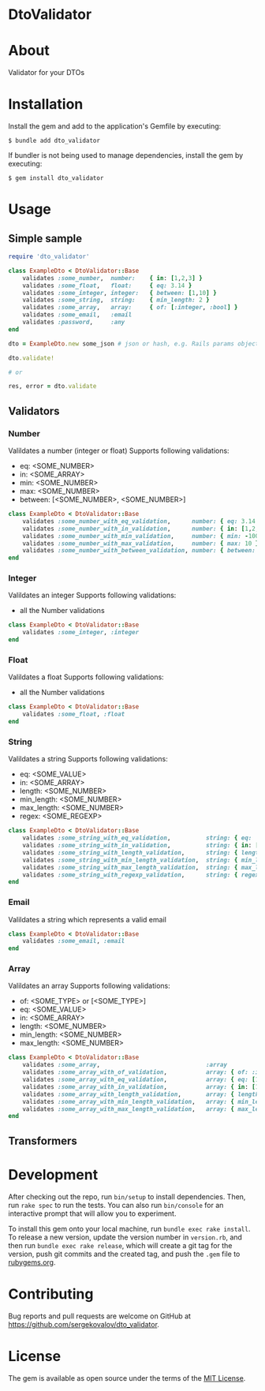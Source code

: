 # DtoValidator

# About

Validator for your DTOs

# Installation

Install the gem and add to the application's Gemfile by executing:

    $ bundle add dto_validator

If bundler is not being used to manage dependencies, install the gem by executing:

    $ gem install dto_validator

# Usage
## Simple sample

```ruby
require 'dto_validator'

class ExampleDto < DtoValidator::Base
    validates :some_number,  number:    { in: [1,2,3] }
    validates :some_float,   float:     { eq: 3.14 }
    validates :some_integer, integer:   { between: [1,10] }
    validates :some_string,  string:    { min_length: 2 }
    validates :some_array,   array:     { of: [:integer, :bool] }
    validates :some_email,   :email
    validates :password,     :any
end

dto = ExampleDto.new some_json # json or hash, e.g. Rails params object

dto.validate!

# or

res, error = dto.validate
```

## Validators
### Number
Valildates a number (integer or float)
Supports following validations:
- eq: <SOME_NUMBER>
- in: <SOME_ARRAY>
- min: <SOME_NUMBER>
- max: <SOME_NUMBER>
- between: [<SOME_NUMBER>, <SOME_NUMBER>]

```ruby
class ExampleDto < DtoValidator::Base
    validates :some_number_with_eq_validation,      number: { eq: 3.14 }
    validates :some_number_with_in_validation,      number: { in: [1,2,3] }
    validates :some_number_with_min_validation,     number: { min: -1000 }
    validates :some_number_with_max_validation,     number: { max: 10 }
    validates :some_number_with_between_validation, number: { between: [-1,1] }
end
```

### Integer
Valildates an integer
Supports following validations:
- all the Number validations

```ruby
class ExampleDto < DtoValidator::Base
    validates :some_integer, :integer
end
```

### Float
Valildates a float
Supports following validations:
- all the Number validations

```ruby
class ExampleDto < DtoValidator::Base
    validates :some_float, :float
end
```

### String
Valildates a string
Supports following validations:
- eq: <SOME_VALUE>
- in: <SOME_ARRAY>
- length: <SOME_NUMBER>
- min_length: <SOME_NUMBER>
- max_length: <SOME_NUMBER>
- regex: <SOME_REGEXP>

```ruby
class ExampleDto < DtoValidator::Base
    validates :some_string_with_eq_validation,          string: { eq: 'some_value' }
    validates :some_string_with_in_validation,          string: { in: ['1','2','3'] }
    validates :some_string_with_length_validation,      string: { length: 10 }
    validates :some_string_with_min_length_validation,  string: { min_length: -100 }
    validates :some_string_with_max_length_validation,  string: { max_length: 100 }
    validates :some_string_with_regexp_validation,      string: { regex: URI::MailTo::EMAIL_REGEXP }
end
```

### Email
Valildates a string which represents a valid email

```ruby
class ExampleDto < DtoValidator::Base
    validates :some_email, :email
end
```


### Array
Valildates an array
Supports following validations:
- of: <SOME_TYPE> or [<SOME_TYPE>]
- eq: <SOME_VALUE>
- in: <SOME_ARRAY>
- length: <SOME_NUMBER>
- min_length: <SOME_NUMBER>
- max_length: <SOME_NUMBER>

```ruby
class ExampleDto < DtoValidator::Base
    validates :some_array,                              :array
    validates :some_array_with_of_validation,           array: { of: :integer }
    validates :some_array_with_eq_validation,           array: { eq: [1,2] }
    validates :some_array_with_in_validation,           array: { in: [1,2,3] }
    validates :some_array_with_length_validation,       array: { length: 10 }
    validates :some_array_with_min_length_validation,   array: { min_length: 1 }
    validates :some_array_with_max_length_validation,   array: { max_length: 10 }
end
```

## Transformers



# Development

After checking out the repo, run `bin/setup` to install dependencies. Then, run `rake spec` to run the tests. You can also run `bin/console` for an interactive prompt that will allow you to experiment.

To install this gem onto your local machine, run `bundle exec rake install`. To release a new version, update the version number in `version.rb`, and then run `bundle exec rake release`, which will create a git tag for the version, push git commits and the created tag, and push the `.gem` file to [rubygems.org](https://rubygems.org).

# Contributing

Bug reports and pull requests are welcome on GitHub at https://github.com/sergekovalov/dto_validator.

# License

The gem is available as open source under the terms of the [MIT License](https://opensource.org/licenses/MIT).
